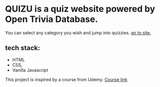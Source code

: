 # QUIZU is a quiz website powered by Open Trivia Database.

You can select any category you wish and jump into quizzies.
[go to site.](https://lyn-eva.github.io/QUIZU/)

## tech stack:
- HTML
- CSS,
- Vanilla Javascript

This project is inspired by a course from Udemy.
[Course link](https://www.udemy.com/course/build-a-quiz-app-with-html-css-and-javascript/)
